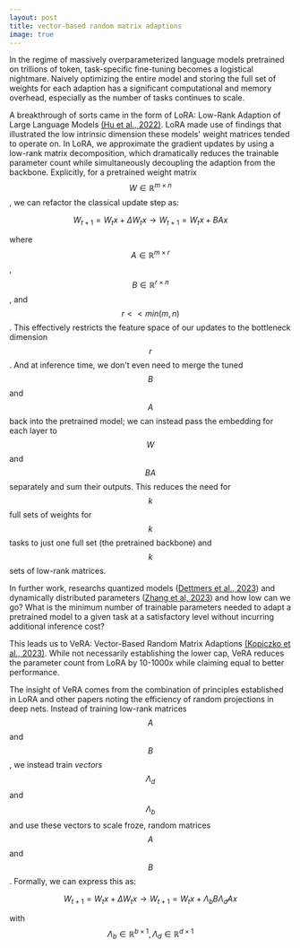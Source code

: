 ```yaml
---
layout: post
title: vector-based random matrix adaptions
image: true
---
```

In the regime of massively overparameterized language models pretrained on trillions of token, task-specific fine-tuning becomes a logistical nightmare. Naively optimizing the entire model and storing the full set of weights for each adaption has a significant computational and memory overhead, especially as the number of tasks continues to scale.

A breakthrough of sorts came in the form of LoRA: Low-Rank Adaption of Large Language Models [(Hu et al., 2022)](https://arxiv.org/pdf/2106.09685.pdf). LoRA made use of findings that illustrated the low intrinsic dimension these models' weight matrices tended to operate on. In LoRA, we approximate the gradient updates by using a low-rank matrix decomposition, which dramatically reduces the trainable parameter count while simultaneously decoupling the adaption from the backbone. Explicitly, for a pretrained weight matrix $$W \in \mathbb{R}^{m \times n}$$, we can refactor the classical update step as:

$$W_{t+1} = W_tx + \Delta W_tx \to W_{t+1} = W_tx + BAx$$

where $$A \in \mathbb{R}^{m \times r}$$, $$B \in \mathbb{R}^{r \times n}$$, and $$r << min(m, n)$$. This effectively restricts the feature space of our updates to the bottleneck dimension $$r$$. And at inference time, we don't even need to merge the tuned $$B$$ and $$A$$ back into the pretrained model; we can instead pass the embedding for each layer to $$W$$ and $$BA$$ separately and sum their outputs. This reduces the need for $$k$$ full sets of weights for $$k$$ tasks to just one full set (the pretrained backbone) and $$k$$ sets of low-rank matrices.

In further work, researchs quantized models ([Dettmers et al., 2023](https://arxiv.org/pdf/2305.14314.pdf)) and dynamically distributed parameters ([Zhang et al, 2023](https://arxiv.org/pdf/2303.10512.pdf)) and how low can we go? What is the minimum number of trainable parameters needed to adapt a pretrained model to a given task at a satisfactory level without incurring additional inference cost?

This leads us to VeRA: Vector-Based Random Matrix Adaptions [(Kopiczko et al., 2023)](https://arxiv.org/pdf/2310.11454.pdf). While not necessarily establishing the lower cap, VeRA reduces the parameter count from LoRA by 10-1000x while claiming equal to better performance.

The insight of VeRA comes from the combination of principles established in LoRA and other papers noting the efficiency of random projections in deep nets. Instead of training low-rank matrices $$A$$ and $$B$$, we instead train _vectors_ $$\Lambda_d$$ and $$\Lambda_b$$ and use these vectors to scale froze, random matrices $$A$$ and $$B$$. Formally, we can express this as:

$$W_{t+1} = W_tx + \Delta W_tx \to W_{t+1} = W_tx + \Lambda_b B \Lambda_d A x$$

with $$\Lambda_b \in \mathbb{R}^{b \times 1}, \Lambda_d \in \mathbb{R}^{d \times 1}$$